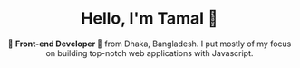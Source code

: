 <h1 align="center"> Hello, I'm Tamal 👋 </h1>
<p align="center">🚀 <strong> Front-end Developer </strong> 🚀 from Dhaka, Bangladesh. I put mostly of my focus on building top-notch web applications with Javascript.</p>

